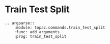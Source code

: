 # Train Test Split

```{eval-rst}
.. argparse::
    :module: topaz.commands.train_test_split
    :func: add_arguments
    :prog: train_test_split
```  